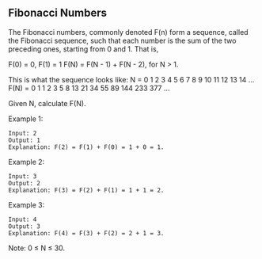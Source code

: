 ## Fibonacci Numbers

The Fibonacci numbers, commonly denoted F(n) form a sequence, called the Fibonacci sequence, such that each number is the sum of the two preceding ones, starting from 0 and 1. That is,

F(0) = 0,   F(1) = 1
F(N) = F(N - 1) + F(N - 2), for N > 1.

This is what the sequence looks like:
N     =	0	1	2	3	4	5	6	7	 8	9	 10 11 12  13  14	...
F(N) =	0	1	1	2	3	5	8	13 21 34 55 89 144 233 377	...

Given N, calculate F(N).



Example 1:
```
Input: 2
Output: 1
Explanation: F(2) = F(1) + F(0) = 1 + 0 = 1.
```
Example 2:
```
Input: 3
Output: 2
Explanation: F(3) = F(2) + F(1) = 1 + 1 = 2.
```
Example 3:
```
Input: 4
Output: 3
Explanation: F(4) = F(3) + F(2) = 2 + 1 = 3.
```

Note:
0 ≤ N ≤ 30.
